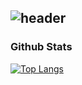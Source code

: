 ![header](https://capsule-render.vercel.app/api?type=waving&color=gradient&height=120&animation=fadeIn&section=footer&text=🫤&fontAlign=70)
</br>
---
 ### Github Stats
[![Top Langs](https://github-readme-stats.vercel.app/api/top-langs/?username=ckm45)](https://github.com/anuraghazra/github-readme-stats)
